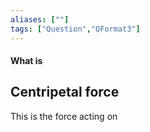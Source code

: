 ```yaml
---
aliases: [""]
tags: ["Question","QFormat3"]
---
```


#### What is
## Centripetal force
This is the force acting on 